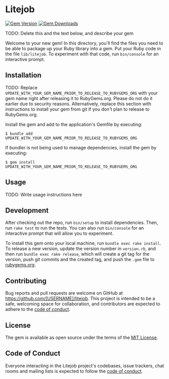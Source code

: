 # Litejob

[![Gem Version](https://badge.fury.io/rb/litejob.svg)](https://rubygems.org/gems/litejob)
[![Gem Downloads](https://img.shields.io/gem/dt/litejob)](https://rubygems.org/gems/litejob)
<!-- ![Tests](https://github.com/litestack-ruby/litejob/actions/workflows/main.yml/badge.svg) -->
<!-- ![Coverage](https://img.shields.io/badge/code_coverage-24%25-red) -->

TODO: Delete this and the text below, and describe your gem

Welcome to your new gem! In this directory, you'll find the files you need to be able to package up your Ruby library into a gem. Put your Ruby code in the file `lib/litejob`. To experiment with that code, run `bin/console` for an interactive prompt.

## Installation

TODO: Replace `UPDATE_WITH_YOUR_GEM_NAME_PRIOR_TO_RELEASE_TO_RUBYGEMS_ORG` with your gem name right after releasing it to RubyGems.org. Please do not do it earlier due to security reasons. Alternatively, replace this section with instructions to install your gem from git if you don't plan to release to RubyGems.org.

Install the gem and add to the application's Gemfile by executing:

    $ bundle add UPDATE_WITH_YOUR_GEM_NAME_PRIOR_TO_RELEASE_TO_RUBYGEMS_ORG

If bundler is not being used to manage dependencies, install the gem by executing:

    $ gem install UPDATE_WITH_YOUR_GEM_NAME_PRIOR_TO_RELEASE_TO_RUBYGEMS_ORG

## Usage

TODO: Write usage instructions here

## Development

After checking out the repo, run `bin/setup` to install dependencies. Then, run `rake test` to run the tests. You can also run `bin/console` for an interactive prompt that will allow you to experiment.

To install this gem onto your local machine, run `bundle exec rake install`. To release a new version, update the version number in `version.rb`, and then run `bundle exec rake release`, which will create a git tag for the version, push git commits and the created tag, and push the `.gem` file to [rubygems.org](https://rubygems.org).

## Contributing

Bug reports and pull requests are welcome on GitHub at https://github.com/[USERNAME]/litejob. This project is intended to be a safe, welcoming space for collaboration, and contributors are expected to adhere to the [code of conduct](https://github.com/[USERNAME]/litejob/blob/main/CODE_OF_CONDUCT.md).

## License

The gem is available as open source under the terms of the [MIT License](https://opensource.org/licenses/MIT).

## Code of Conduct

Everyone interacting in the Litejob project's codebases, issue trackers, chat rooms and mailing lists is expected to follow the [code of conduct](https://github.com/[USERNAME]/litejob/blob/main/CODE_OF_CONDUCT.md).
